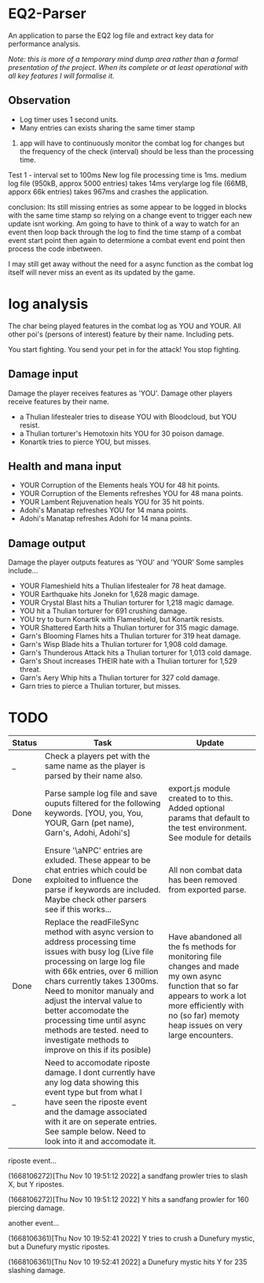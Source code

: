 # EQ2-Parser

An application to parse the EQ2 log file and extract key data for performance analysis.

*Note: this is more of a temporary mind dump area rather than a formal presentation of the project. When its complete or at least operational with all key features I will formalise it.*

## Observation
* Log timer uses 1 second units.
* Many entries can exists sharing the same timer stamp




1) app will have to continuously monitor the combat log for changes but the frequency of the check (interval) should be less than the processing time.

Test 1 - interval set to 100ms
New log file processing time is 1ms.
medium log file (950kB, approx 5000 entries) takes 14ms
verylarge log file (66MB, apporx 66k entries) takes 967ms and crashes the application.

conclusion: Its still missing entries as some appear to be logged in blocks with the same time stamp so relying on a change event to trigger each new update isnt working. Am going to have to think of a way to watch for an event then loop back through the log to find the time stamp of a combat event start point then again to determione a combat event end point then process the code inbetween.

I may still get away without the need for a async function as the combat log itself will never miss an event as its updated by the game.


# log analysis
The char being played features in the combat log as YOU and YOUR. All other poi's (persons of interest) feature by their name. Including pets.


You start fighting.
You send your pet in for the attack!
You stop fighting.




## Damage input
Damage the player receives features as 'YOU'.
Damage other players receive features by their name.
* a Thulian lifestealer tries to disease YOU with Bloodcloud, but YOU resist.
* a Thulian torturer's Hemotoxin hits YOU for 30 poison damage.
* Konartik tries to pierce YOU, but misses.


## Health and mana input
* YOUR Corruption of the Elements heals YOU for 48 hit points.
* YOUR Corruption of the Elements refreshes YOU for 48 mana points.
* YOUR Lambent Rejuvenation heals YOU for 35 hit points.
* Adohi's Manatap refreshes YOU for 14 mana points.
* Adohi's Manatap refreshes Adohi for 14 mana points.

## Damage output
Damage the player outputs features as 'YOU' and 'YOUR' Some samples include...
* YOUR Flameshield hits a Thulian lifestealer for 78 heat damage.
* YOUR Earthquake hits Jonekn for 1,628 magic damage.
* YOUR Crystal Blast hits a Thulian torturer for 1,218 magic damage.
* YOU hit a Thulian torturer for 691 crushing damage.
* YOU try to burn Konartik with Flameshield, but Konartik resists.
* YOUR Shattered Earth hits a Thulian torturer for 315 magic damage.
* Garn's Blooming Flames hits a Thulian torturer for 319 heat damage.
* Garn's Wisp Blade hits a Thulian torturer for 1,908 cold damage.
* Garn's Thunderous Attack hits a Thulian torturer for 1,013 cold damage.
* Garn's Shout increases THEIR hate with a Thulian torturer for 1,529 threat.
* Garn's Aery Whip hits a Thulian torturer for 327 cold damage.
* Garn tries to pierce a Thulian torturer, but misses.


# TODO
|Status |Task |Update |
|-|-|-|
_|Check a players pet with the same name as the player is parsed by their name also.||
Done |Parse sample log file and save ouputs filtered for the following keywords. [YOU, you, You, YOUR, Garn (pet name), Garn's, Adohi, Adohi's]|export.js module created to to this. Added optional params that default to the test environment. See module for details|
Done |Ensure '\aNPC' entries are exluded. These appear to be chat entries which could be exploited to influence the parse if keywords are included. Maybe check other parsers see if this works... |All non combat data has been removed from exported parse.|
Done |Replace the readFileSync method with async version to address processing time issues with busy log (Live file processing on large log file with 66k entries, over 6 million chars currently takes 1300ms. Need to monitor manualy and adjust the interval value to better accomodate the processing time until async methods are tested. need to investigate methods to improve on this if its posible) |Have abandoned all the fs methods for monitoring file changes and made my own async function that so far appears to work a lot more efficiently with no (so far) memoty heap issues on very large encounters.|
_|Need to accomodate riposte damage. I dont currently have any log data showing this event type but from what I have seen the riposte event and the damage associated with it are on seperate entries. See sample below. Need to look into it and accomodate it.  ||

    


riposte event...

(1668106272)[Thu Nov 10 19:51:12 2022] a sandfang prowler tries to slash X, but Y ripostes.

(1668106272)[Thu Nov 10 19:51:12 2022] Y hits a sandfang prowler for 160 piercing damage.

another event...

(1668106361)[Thu Nov 10 19:52:41 2022] Y tries to crush a Dunefury mystic, but a Dunefury mystic ripostes. 

(1668106361)[Thu Nov 10 19:52:41 2022] a Dunefury mystic hits Y for 235 slashing damage.

